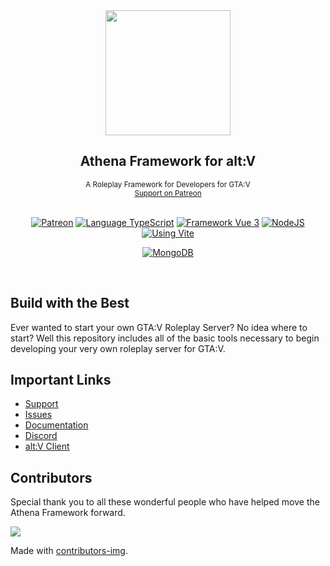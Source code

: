 <center>
    <img src="https://i.imgur.com/o0B5JzN.png" width="200">
    <h2>Athena Framework for alt:V</h2>
    <sup>A Roleplay Framework for Developers for GTA:V</sup>
    <br />
    <sup>
        <a href="https://patreon.com/stuyk/">Support on Patreon</a>
    </sup>
</center>
<br />
<center>

[![Patreon](https://img.shields.io/badge/Support-Patreon-orange.svg)](https://patreon.com/stuyk)
[![Language TypeScript](https://img.shields.io/badge/Language-TS-blue.svg)](https://typescriptlang.org)
[![Framework Vue 3](https://img.shields.io/badge/Framework-Vue%203-green.svg)](https://vuejs.org)
[![NodeJS](https://img.shields.io/badge/Using-NodeJS-darkgreen.svg)](https://nodejs.org)
[![Using Vite](https://img.shields.io/badge/Using-Vite-cyan.svg)](https://vitejs.dev)

</center>
<center>

[![MongoDB](https://img.shields.io/badge/Using-MongoDB-green.svg)](https://patreon.com/stuyk)

</center>
<br />

## Build with the Best

Ever wanted to start your own GTA:V Roleplay Server? No idea where to start? Well this repository includes all of the basic tools necessary to begin developing your very own roleplay server for GTA:V.

## Important Links

* [Support](https://patreon.com/stuyk/)
* [Issues](https://github.com/stuyk/altv-athena-issues)
* [Documentation](https://docs.athenaframework.com)
* [Discord](https://discord.com/invite/pZvbJmKN8Y)
* [alt:V Client](https://altv.mp)

## Contributors

Special thank you to all these wonderful people who have helped move the Athena Framework forward.

<a href = "https://github.com/Tanu-N-Prabhu/Python/graphs/contributors">
  <img src = "https://contrib.rocks/image?repo=stuyk/altv-athena"/>
</a>

Made with [contributors-img](https://contrib.rocks).